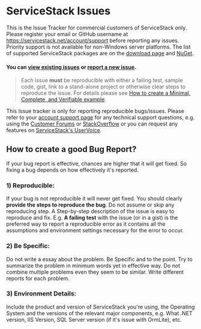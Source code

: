 ServiceStack Issues
===================

This is the Issue Tracker for commercial customers of ServiceStack only. 
Please register your email or GitHub username at https://servicestack.net/account/support before reporting any issues. 
Priority support is not available for non-Windows server platforms. The list of supported ServiceStack packages are on the [download page](https://servicestack.net/download) and [NuGet](https://www.nuget.org/profiles/ServiceStack/).

#### You can [view existing issues](https://github.com/ServiceStack/Issues/issues) or [report a new issue](https://github.com/ServiceStack/Issues/issues/new).

> Each issue **must** be reproducible with either a failing test, sample code, gist, link to a stand-alone project or otherwise clear steps to reproduce the issue. For details please see [How to create a Minimal, Complete, and Verifiable example](http://stackoverflow.com/help/mcve).

This Issue tracker is only for reporting reproducible bugs/issues. Please refer to your [account support page](https://servicestack.net/account/support) for any technical support questions, e.g. using the [Customer Forums](https://forums.servicestack.net/) or [StackOverflow](http://stackoverflow.com/questions/ask) or you can request any features on [ServiceStack's UserVoice](http://servicestack.uservoice.com/forums/176786-feature-requests).

## How to create a good Bug Report?

If your bug report is effective, chances are higher that it will get fixed. So fixing a bug depends on how 
effectively it's reported.

### 1) Reproducible:

If your bug is not reproducible it will never get fixed. You should clearly **provide the steps to reproduce the bug**. 
Do not assume or skip any reproducing step. A Step-by-step description of the issue is easy to reproduce and fix.
E.g. **A failing test** with the issue (or in a gist) is the preferred way to report a reproducible error as it contains 
all the assumptions and environment settings necessary for the error to occur. 

### 2) Be Specific:

Do not write a essay about the problem. Be Specific and to the point. Try to summarize the problem in minimum 
words yet in effective way. Do not combine multiple problems even they seem to be similar. 
Write different reports for each problem.

### 3) Environment Details:

Include the product and version of ServiceStack you're using, the Operating System and the versions of the relevant
major components, e.g. What .NET version, IIS Version, SQL Server version (if it's issue with OrmLite), etc.
